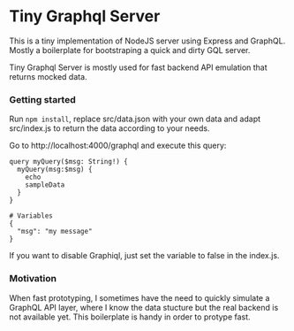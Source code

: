 # Tiny Graphql Server

This is a tiny implementation of NodeJS server using Express and GraphQL. Mostly a boilerplate for bootstraping a quick and dirty GQL server. 

Tiny Graphql Server is mostly used for fast backend API emulation that returns mocked data.

### Getting started
Run `npm install`, replace src/data.json with your own data and adapt src/index.js to return the data according to your needs.

Go to http://localhost:4000/graphql and execute this query:

```
query myQuery($msg: String!) {
  myQuery(msg:$msg) {
    echo
    sampleData
  }
}
```
```
# Variables
{
  "msg": "my message"
}
```

If you want to disable Graphiql, just set the variable to false in the index.js.

### Motivation
When fast prototyping, I sometimes have the need to quickly simulate a GraphQL API layer, where I know the data stucture but the real backend is not available yet. This boilerplate is handy in order to protype fast.
